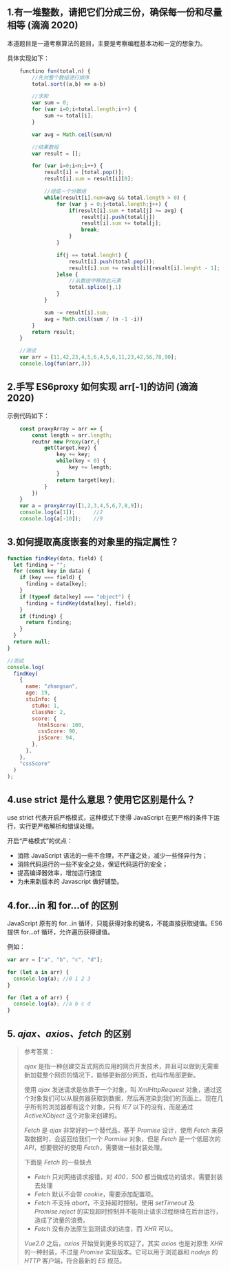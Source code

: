 ## 1.有一堆整数，请把它们分成三份，确保每一份和尽量相等 (滴滴 2020)

本道题目是一道考察算法的题目，主要是考察编程基本功和一定的想象力。

具体实现如下：

```javascript
    functino fun(total,n) {
        //先对整个数组进行排序
        total.sort((a,b) => a-b)

        //求和
        var sum = 0;
        for (var i=0;i<total.length;i++) {
            sum += total[i];
        }

        var avg = Math.ceil(sum/n)

        //结果数组
        var result = [];

        for (var i=0;i<n;i++) {
            result[i] = [total.pop()];
            result[i].sum = result[i][0];

            //组成一个分数组
            while(result[i].num<avg && total.length > 0) {
                for (var j = 0;j<total.length;j++) {
                    if(result[i].sum + total[j] >= avg) {
                        result[i].push(total[j])
                        result[i].sum += total[j];
                        break;
                    }
                }

                if(j == total.lenght) {
                    result[i].push(total.pop());
                    result[i].sum += result[i][result[i].lenght - 1];
                }else {
                    //从数组中移除此元素
                    total.splice(j,1)
                }
            }

            sum -= result[i].sum;
            avg = Math.ceil(sum / (n -1 -i))
        }
        return result;
    }

    //测试
    var arr = [11,42,23,4,5,6,4,5,6,11,23,42,56,78,90];
    console.log(fun(arr,3))

```

## 2.手写 ES6proxy 如何实现 arr[-1]的访问 (滴滴 2020)

示例代码如下：

```javascript
    const proxyArray = arr => {
        const length = arr.length;
        reutnr new Proxy(arr,{
            get(target,key) {
                key += key;
                while(key < 0) {
                    key += length;
                }
                return target[key];
            }
        })
    }
    var a = proxyArray([1,2,3,4,5,6,7,8,9]);
    console.log(a[1]);      //2
    console.log(a[-10]);    //9
```

## 3.如何提取高度嵌套的对象里的指定属性？

```javascript
function findKey(data, field) {
  let finding = "";
  for (const key in data) {
    if (key === field) {
      finding = data[key];
    }
    if (typeof data[key] === "object") {
      finding = findKey(data[key], field);
    }
    if (finding) {
      return finding;
    }
  }
  return null;
}

//测试
console.log(
  findKey(
    {
      name: "zhangsan",
      age: 19,
      stuInfo: {
        stuNo: 1,
        classNo: 2,
        score: {
          htmlScore: 100,
          cssScore: 90,
          jsScore: 94,
        },
      },
    },
    "cssScore"
  )
);
```

## 4.use strict 是什么意思？使用它区别是什么？

use strict 代表开启严格模式，这种模式下使得 JavaScript 在更严格的条件下运行，实行更严格解析和错误处理。

开启“严格模式”的优点：

- 消除 JavaScript 语法的一些不合理，不严谨之处，减少一些怪异行为；
- 消除代码运行的一些不安全之处，保证代码运行的安全；
- 提高编译器效率，增加运行速度
- 为未来新版本的 Javascript 做好铺垫。

## 4.for...in 和 for...of 的区别

JavaScript 原有的 for...in 循环，只能获得对象的键名，不能直接获取键值。ES6 提供 for...of 循环，允许遍历获得键值。

例如：

```javascript
var arr = ["a", "b", "c", "d"];

for (let a in arr) {
  console.log(a); //0 1 2 3
}

for (let a of arr) {
  console.log(a); //a b c d
}
```

## 5. _ajax、axios、fetch_ 的区别

> 参考答案：
>
> _ajax_ 是指一种创建交互式网页应用的网页开发技术，并且可以做到无需重新加载整个网页的情况下，能够更新部分网页，也叫作局部更新。
>
> 使用 _ajax_ 发送请求是依靠于一个对象，叫 _XmlHttpRequest_ 对象，通过这个对象我们可以从服务器获取到数据，然后再渲染到我们的页面上。现在几乎所有的浏览器都有这个对象，只有 _IE7_ 以下的没有，而是通过 _ActiveXObject_ 这个对象来创建的。
>
> _Fetch_ 是 _ajax_ 非常好的一个替代品，基于 _Promise_ 设计，使用 _Fetch_ 来获取数据时，会返回给我们一个 _Pormise_ 对象，但是 _Fetch_ 是一个低层次的 _API_，想要很好的使用 _Fetch_，需要做一些封装处理。
>
> 下面是 _Fetch_ 的一些缺点
>
> - _Fetch_ 只对网络请求报错，对 _400，500_ 都当做成功的请求，需要封装去处理
> - _Fetch_ 默认不会带 _cookie_，需要添加配置项。
> - _Fetch_ 不支持 _abort_，不支持超时控制，使用 _setTimeout_ 及 _Promise.reject_ 的实现超时控制并不能阻止请求过程继续在后台运行，造成了流量的浪费。
> - _Fetch_ 没有办法原生监测请求的进度，而 _XHR_ 可以。
>
> _Vue2.0_ 之后，_axios_ 开始受到更多的欢迎了。其实 _axios_ 也是对原生 _XHR_ 的一种封装，不过是 _Promise_ 实现版本。它可以用于浏览器和 _nodejs_ 的 _HTTP_ 客户端，符合最新的 _ES_ 规范。
